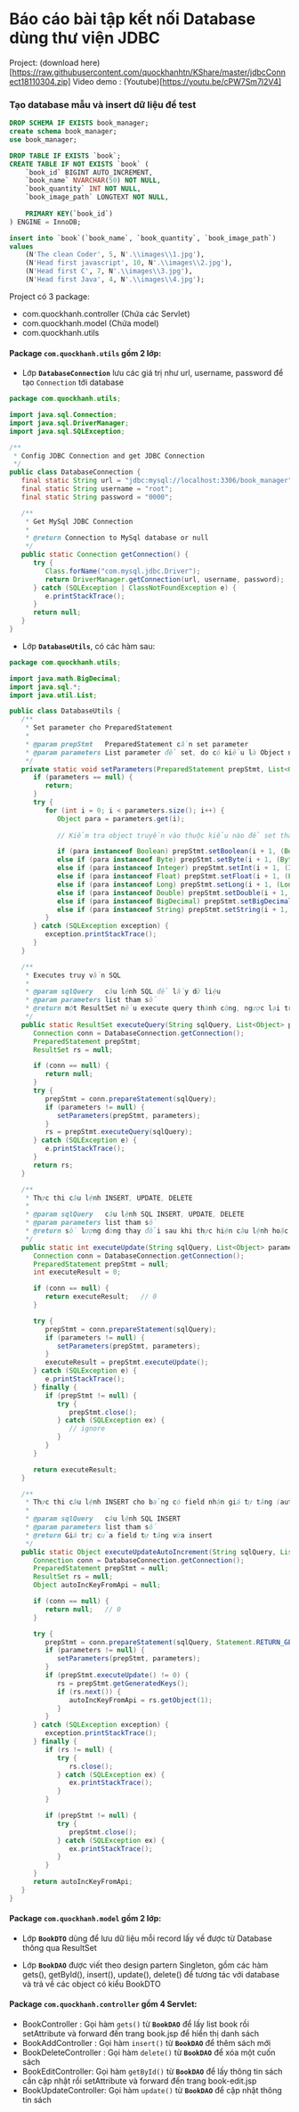 # Báo cáo bài tập kết nối Database dùng thư viện JDBC

Project: (download here)[https://raw.githubusercontent.com/quockhanhtn/KShare/master/jdbcConnect18110304.zip]
Video demo : (Youtube)[https://youtu.be/cPW7Sm7l2V4]

### Tạo database mẫu và insert dữ liệu để test

```sql
DROP SCHEMA IF EXISTS book_manager;
create schema book_manager;
use book_manager;

DROP TABLE IF EXISTS `book`;
CREATE TABLE IF NOT EXISTS `book` (
	`book_id` BIGINT AUTO_INCREMENT,
	`book_name` NVARCHAR(50) NOT NULL,
	`book_quantity` INT NOT NULL,
	`book_image_path` LONGTEXT NOT NULL,
    
    PRIMARY KEY(`book_id`)
) ENGINE = InnoDB;

insert into `book`(`book_name`, `book_quantity`, `book_image_path`)
values 
	(N'The clean Coder', 5, N'.\\images\\1.jpg'),
	(N'Head first javascript', 10, N'.\\images\\2.jpg'),
    (N'Head first C', 7, N'.\\images\\3.jpg'),
    (N'Head first Java', 4, N'.\\images\\4.jpg');
```

Project có 3 package:

- com.quockhanh.controller (Chứa các Servlet)
- com.quockhanh.model (Chứa model)
- com.quockhanh.utils
	
#### Package ```com.quockhanh.utils``` gồm 2 lớp:
- Lớp **```DatabaseConnection```** lưu các giá trị như url, username, password để tạo ```Connection``` tới database

```java
package com.quockhanh.utils;

import java.sql.Connection;
import java.sql.DriverManager;
import java.sql.SQLException;

/**
 * Config JDBC Connection and get JDBC Connection
 */
public class DatabaseConnection {
   final static String url = "jdbc:mysql://localhost:3306/book_manager";
   final static String username = "root";
   final static String password = "0000";

   /**
    * Get MySql JDBC Connection
    *
    * @return Connection to MySql database or null
    */
   public static Connection getConnection() {
      try {
         Class.forName("com.mysql.jdbc.Driver");
         return DriverManager.getConnection(url, username, password);
      } catch (SQLException | ClassNotFoundException e) {
         e.printStackTrace();
      }
      return null;
   }
}
```

- Lớp **```DatabaseUtils```**, có các hàm sau:

```java
package com.quockhanh.utils;

import java.math.BigDecimal;
import java.sql.*;
import java.util.List;

public class DatabaseUtils {
   /**
    * Set parameter cho PreparedStatement
    *
    * @param prepStmt   PreparedStatement cần set parameter
    * @param parameters List parameter để set, do có kiểu là Object nên có thể truyền vào nhiều kiểu dữ liệu
    */
   private static void setParameters(PreparedStatement prepStmt, List<Object> parameters) {
      if (parameters == null) {
         return;
      }
      try {
         for (int i = 0; i < parameters.size(); i++) {
            Object para = parameters.get(i);
			
			// Kiểm tra object truyền vào thuộc kiểu nào để set tham số

            if (para instanceof Boolean) prepStmt.setBoolean(i + 1, (Boolean) para);
            else if (para instanceof Byte) prepStmt.setByte(i + 1, (Byte) para);
            else if (para instanceof Integer) prepStmt.setInt(i + 1, (Integer) para);
            else if (para instanceof Float) prepStmt.setFloat(i + 1, (Float) para);
            else if (para instanceof Long) prepStmt.setLong(i + 1, (Long) para);
            else if (para instanceof Double) prepStmt.setDouble(i + 1, (Double) para);
            else if (para instanceof BigDecimal) prepStmt.setBigDecimal(i + 1, (BigDecimal) para);
            else if (para instanceof String) prepStmt.setString(i + 1, (String) para);
         }
      } catch (SQLException exception) {
         exception.printStackTrace();
      }
   }

   /**
    * Executes truy vấn SQL
    *
    * @param sqlQuery   câu lệnh SQL để lấy dữ liệu
    * @param parameters list tham số
    * @return một ResultSet nếu execute query thành công, ngược lại trả về null
    */
   public static ResultSet executeQuery(String sqlQuery, List<Object> parameters) {
      Connection conn = DatabaseConnection.getConnection();
      PreparedStatement prepStmt;
      ResultSet rs = null;

      if (conn == null) {
         return null;
      }
      try {
         prepStmt = conn.prepareStatement(sqlQuery);
         if (parameters != null) {
            setParameters(prepStmt, parameters);
         }
         rs = prepStmt.executeQuery(sqlQuery);
      } catch (SQLException e) {
         e.printStackTrace();
      }
      return rs;
   }

   /**
    * Thực thi câu lệnh INSERT, UPDATE, DELETE
    *
    * @param sqlQuery   câu lệnh SQL INSERT, UPDATE, DELETE
    * @param parameters list tham số
    * @return số lượng dòng thay đổi sau khi thực hiện câu lệnh hoặc 0 nếu thất bại
    */
   public static int executeUpdate(String sqlQuery, List<Object> parameters) {
      Connection conn = DatabaseConnection.getConnection();
      PreparedStatement prepStmt = null;
      int executeResult = 0;

      if (conn == null) {
         return executeResult;   // 0
      }

      try {
         prepStmt = conn.prepareStatement(sqlQuery);
         if (parameters != null) {
            setParameters(prepStmt, parameters);
         }
         executeResult = prepStmt.executeUpdate();
      } catch (SQLException e) {
         e.printStackTrace();
      } finally {
         if (prepStmt != null) {
            try {
               prepStmt.close();
            } catch (SQLException ex) {
               // ignore
            }
         }
      }

      return executeResult;
   }

   /**
    * Thực thi câu lệnh INSERT cho bảng có field nhận giá tự tăng (auto_increament)
    *
    * @param sqlQuery   câu lệnh SQL INSERT
    * @param parameters list tham số
    * @return Giá trị của field tự tăng vừa insert
    */
   public static Object executeUpdateAutoIncrement(String sqlQuery, List<Object> parameters) {
      Connection conn = DatabaseConnection.getConnection();
      PreparedStatement prepStmt = null;
      ResultSet rs = null;
      Object autoIncKeyFromApi = null;

      if (conn == null) {
         return null;   // 0
      }

      try {
         prepStmt = conn.prepareStatement(sqlQuery, Statement.RETURN_GENERATED_KEYS);
         if (parameters != null) {
            setParameters(prepStmt, parameters);
         }
         if (prepStmt.executeUpdate() != 0) {
            rs = prepStmt.getGeneratedKeys();
            if (rs.next()) {
               autoIncKeyFromApi = rs.getObject(1);
            }
         }
      } catch (SQLException exception) {
         exception.printStackTrace();
      } finally {
         if (rs != null) {
            try {
               rs.close();
            } catch (SQLException ex) {
               ex.printStackTrace();
            }
         }

         if (prepStmt != null) {
            try {
               prepStmt.close();
            } catch (SQLException ex) {
               ex.printStackTrace();
            }
         }
      }
      return autoIncKeyFromApi;
   }
}
```

#### Package ```com.quockhanh.model``` gồm 2 lớp: 

- Lớp **```BookDTO```** dùng để lưu dữ liệu mỗi record lấy về được từ Database thông qua ResultSet

- Lớp **```BookDAO```** được viết theo design partern Singleton, gồm các hàm gets(), getById(), insert(), update(), delete() để tương tác với database và trả về các object có kiểu BookDTO

#### Package ```com.quockhanh.controller``` gồm 4 Servlet: 
- BookController : Gọi hàm ```gets()``` từ **```BookDAO```** để lấy list book rồi setAttribute và forward đến trang book.jsp để hiển thị danh sách
- BookAddController : Gọi hàm ```insert()``` từ **```BookDAO```** để thêm sách mới
- BookDeleteController : Gọi hàm ```delete()``` từ **```BookDAO```** để xóa một cuốn sách
- BookEditController: Gọi hàm ```getById()``` từ **```BookDAO```** để lấy thông tin sách cần cập nhật rồi setAttribute và forward đến trang book-edit.jsp
- BookUpdateController: Gọi hàm ```update()``` từ **```BookDAO```** để cập nhật thông tin sách
